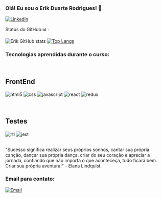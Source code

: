 ### Olá! Eu sou o Erik Duarte Rodrigues! 👋

[![Linkedin](https://img.shields.io/badge/LinkedIn-0077B5?style=for-the-badge&logo=linkedin&logoColor=white)](https://linkedin.com/in/erik-duarte-rodrigues
)

Status do GitHub 📊 :

![Erik GitHub stats](https://github-readme-stats.vercel.app/api?username=duarterik&show_icons=true&theme=tokyonight) 
[![Top Langs](https://github-readme-stats.vercel.app/api/top-langs/?username=duarterik&layout=compact)](https://github.com/duarterik/github-readme-stats)


### Tecnologias aprendidas durante o curso:
<div style="display: inline_block"><br/>
  <h2> FrontEnd </h2>
   <img align="center" alt="html5" src="https://img.shields.io/badge/HTML-239120?style=for-the-badge&logo=html5&logoColor=white" />
   <img align="center" alt="css" src="https://img.shields.io/badge/CSS-239120?&style=for-the-badge&logo=css3&logoColor=white" />
   <img align="center" alt="javascript" src="https://img.shields.io/badge/JavaScript-F7DF1E?style=for-the-badge&logo=javascript&logoColor=black" />
   <img align="center" alt="react" src="https://img.shields.io/badge/React-20232A?style=for-the-badge&logo=react&logoColor=61DAFB" />
   <img align="center" alt="redux" src="https://img.shields.io/badge/Redux-593D88?style=for-the-badge&logo=redux&logoColor=white" />
  </div><br/>
  
<div style="display inline-block"><br/>
  <h2> Testes </h2>
   <img align="center" alt="rtl" src="https://img.shields.io/badge/testing%20library-323330?style=for-the-badge&logo=testing-library&logoColor=red" />
   <img align="center" alt="jest" src="https://img.shields.io/badge/Jest-323330?style=for-the-badge&logo=Jest&logoColor=white" />
</div><br/>


"Sucesso significa realizar seus próprios sonhos, cantar sua própria canção, dançar sua própria dança, criar do seu coração e apreciar a jornada, confiando que não importa o que aconteceça, tudo ficará bem. Criar sua própria aventura!" - Elana Lindquist.


### Email para contato:

[![Email](https://img.shields.io/badge/Gmail-D14836?style=for-the-badge&logo=gmail&logoColor=white)](erikduarterodrigues@gmail.com)
